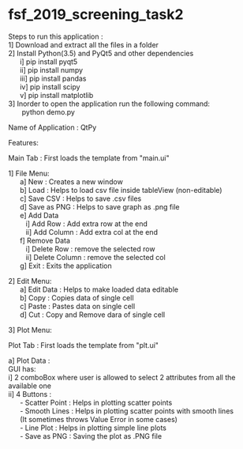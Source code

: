 # fsf_2019_screening_task2

Steps to run this application :<br />
1] Download and extract all the files in a folder<br />
2] Install Python(3.5) and PyQt5 and other dependencies<br />
    &nbsp;&nbsp;&nbsp;&nbsp;&nbsp;&nbsp;i]    pip install pyqt5<br/>
    &nbsp;&nbsp;&nbsp;&nbsp;&nbsp;&nbsp;ii]   pip install numpy<br/>
    &nbsp;&nbsp;&nbsp;&nbsp;&nbsp;&nbsp;iii]  pip install pandas<br/>
    &nbsp;&nbsp;&nbsp;&nbsp;&nbsp;&nbsp;iv]   pip install scipy<br/>
    &nbsp;&nbsp;&nbsp;&nbsp;&nbsp;&nbsp;v]    pip install matplotlib<br />
3] Inorder to open the application run the following command:<br/>
    &nbsp;&nbsp;&nbsp; &nbsp;&nbsp;&nbsp;python demo.py<br  />

Name of Application : QtPy<br />

Features:<br />

Main Tab : First loads the template from "main.ui"<br />

1] File Menu:<br />
  &nbsp;&nbsp;&nbsp;&nbsp;&nbsp;&nbsp;a] New         : Creates a new window<br/>
  &nbsp;&nbsp;&nbsp;&nbsp;&nbsp;&nbsp;b] Load        : Helps to load csv file inside tableView (non-editable)<br/>
  &nbsp;&nbsp;&nbsp;&nbsp;&nbsp;&nbsp;c] Save CSV    : Helps to save .csv files<br/>
  &nbsp;&nbsp;&nbsp;&nbsp;&nbsp;&nbsp;d] Save as PNG : Helps to save graph as .png file<br/>
  &nbsp;&nbsp;&nbsp;&nbsp;&nbsp;&nbsp;e] Add Data<br/>
      &nbsp;&nbsp;&nbsp;&nbsp;&nbsp;&nbsp;&nbsp;&nbsp;&nbsp;i]  Add Row    : Add extra row at the end<br/>
      &nbsp;&nbsp;&nbsp;&nbsp;&nbsp;&nbsp;&nbsp;&nbsp;&nbsp;ii] Add Column : Add extra col at the end<br/>
  &nbsp;&nbsp;&nbsp;&nbsp;&nbsp;&nbsp;f] Remove Data <br/>
      &nbsp;&nbsp;&nbsp;&nbsp;&nbsp;&nbsp;&nbsp;&nbsp;&nbsp;i]  Delete Row    : remove the selected row <br/>
      &nbsp;&nbsp;&nbsp;&nbsp;&nbsp;&nbsp;&nbsp;&nbsp;&nbsp;ii] Delete Column : remove the selected col <br/>
  &nbsp;&nbsp;&nbsp;&nbsp;&nbsp;&nbsp;g] Exit : Exits the application <br />
  
2] Edit Menu:<br />
  &nbsp;&nbsp;&nbsp;&nbsp;&nbsp;&nbsp;a] Edit Data : Helps to make loaded data editable<br/>
  &nbsp;&nbsp;&nbsp;&nbsp;&nbsp;&nbsp;b] Copy      : Copies data of single cell<br/>
  &nbsp;&nbsp;&nbsp;&nbsp;&nbsp;&nbsp;c] Paste     : Pastes data on single cell<br/>
  &nbsp;&nbsp;&nbsp;&nbsp;&nbsp;&nbsp;d] Cut       : Copy and Remove dara of single cell<br/>
   
3] Plot Menu:<br />
   
   Plot Tab : First loads the template from "plt.ui"<br />
   
   a] Plot Data : <br />
      GUI has:<br/>
      i] 2 comboBox where user is allowed to select 2 attributes from all the available one<br/>
      ii] 4 Buttons : <br/>
          &nbsp;&nbsp;&nbsp;&nbsp;&nbsp;&nbsp;- Scatter Point : Helps in plotting scatter points<br/>
          &nbsp;&nbsp;&nbsp;&nbsp;&nbsp;&nbsp;- Smooth Lines  : Helps in plotting scatter points with smooth lines<br/>
             &nbsp;&nbsp;&nbsp;&nbsp;&nbsp;&nbsp;(It sometimes throws Value Error in some cases)<br/>
           &nbsp;&nbsp;&nbsp;&nbsp;&nbsp;&nbsp;- Line Plot     : Helps in plotting simple line plots<br/>
           &nbsp;&nbsp;&nbsp;&nbsp;&nbsp;&nbsp;- Save as PNG   : Saving the plot as .PNG file<br/>
          
      
